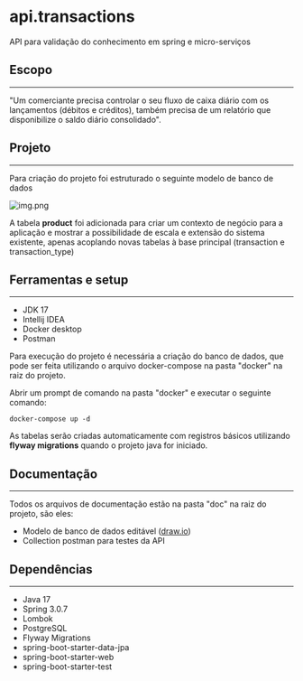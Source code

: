 # api.transactions

API para validação do conhecimento em spring e micro-serviços

## Escopo

----

"Um comerciante precisa controlar o seu fluxo de caixa diário com os lançamentos (débitos e  créditos), também precisa de um relatório que disponibilize o saldo diário consolidado".

## Projeto

----

Para criação do projeto foi estruturado o seguinte modelo de banco de dados

![img.png](img.png)

A tabela **product** foi adicionada para criar um 
contexto de negócio para a aplicação e mostrar a possibilidade 
de escala e extensão do sistema existente, apenas acoplando 
novas tabelas à base principal (transaction e transaction_type)

## Ferramentas e setup

----

- JDK 17
- Intellij IDEA
- Docker desktop
- Postman

Para execução do projeto é necessária a criação do banco de dados, 
que pode ser feita utilizando o arquivo docker-compose na pasta
"docker" na raiz do projeto.

Abrir um prompt de comando na pasta 
"docker" e executar o seguinte comando:

`docker-compose up -d`

As tabelas serão criadas automaticamente com registros básicos
utilizando **flyway migrations** quando o projeto java for
iniciado.

## Documentação

----

Todos os arquivos de documentação estão na pasta "doc" na raiz
do projeto, são eles:

- Modelo de banco de dados editável ([draw.io](https://app.diagrams.net/))
- Collection postman para testes da API


## Dependências

----

- Java 17
- Spring 3.0.7
- Lombok
- PostgreSQL
- Flyway Migrations
- spring-boot-starter-data-jpa
- spring-boot-starter-web
- spring-boot-starter-test